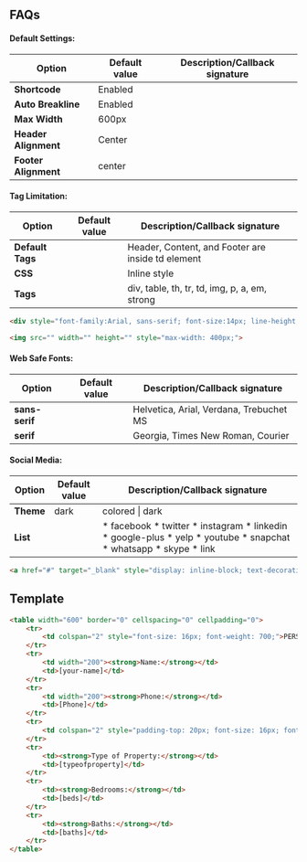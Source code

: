 ## FAQs

#### Default Settings:

<table>
	<thead>
		<tr>
			<th>Option</th>
			<th>Default value</th>
			<th>Description/Callback signature</th>
		</tr>
	</thead>
	<tbody>
		<tr>
			<td><strong>Shortcode</strong></td>
			<td>Enabled</td>
			<td></td>
		</tr>
		<tr>
			<td><strong>Auto Breakline</strong></td>
			<td>Enabled</td>
			<td></td>
		</tr>
		<tr>
			<td><strong>Max Width</strong></td>
			<td>600px</td>
			<td></td>
		</tr>
		<tr>
			<td><strong>Header Alignment</strong></td>
			<td>Center</td>
			<td></td>
		</tr>
		<tr>
			<td><strong>Footer Alignment</strong></td>
			<td>center</td>
			<td></td>
		</tr>
	</tbody>
</table>


#### Tag Limitation:

<table>
	<thead>
		<tr>
			<th>Option</th>
			<th>Default value</th>
			<th>Description/Callback signature</th>
		</tr>
	</thead>
	<tbody>
		<tr>
			<td><strong>Default Tags</strong></td>
			<td></td>
			<td>Header, Content, and Footer are inside td element</td>
		</tr>
		<tr>
			<td><strong>CSS</strong></td>
			<td></td>
			<td>Inline style</td>
		</tr>
		<tr>
			<td><strong>Tags</strong></td>
			<td></td>
			<td>div, table, th, tr, td, img, p, a, em, strong</td>
		</tr>
	</tbody>
</table>

```html
<div style="font-family:Arial, sans-serif; font-size:14px; line-height: 22px; color:#545454; text-decoration:none; font-weight:normal; margin:0 !important; letter-spacing:0;"></div>
```

```html
<img src="" width="" height="" style="max-width: 400px;">
```

#### Web Safe Fonts:

<table>
	<thead>
		<tr>
			<th>Option</th>
			<th>Default value</th>
			<th>Description/Callback signature</th>
		</tr>
	</thead>
	<tbody>
		<tr>
			<td><strong>sans-serif</strong></td>
			<td></td>
			<td>Helvetica, Arial, Verdana, Trebuchet MS</td>
		</tr>
		<tr>
			<td><strong>serif</strong></td>
			<td></td>
			<td>Georgia, Times New Roman, Courier</td>
		</tr>
	</tbody>
</table>

#### Social Media:

<table>
	<thead>
		<tr>
			<th>Option</th>
			<th>Default value</th>
			<th>Description/Callback signature</th>
		</tr>
	</thead>
	<tbody>
		<tr>
			<td><strong>Theme</strong></td>
			<td>dark</td>
			<td>colored | dark</td>
		</tr>
		<tr>
			<td><strong>List</strong></td>
			<td></td>
			<td>
				* facebook
				* twitter
				* instagram
				* linkedin
				* google-plus
				* yelp
				* youtube
				* snapchat
				* whatsapp
				* skype
				* link
			</td>
		</tr>
	</tbody>
</table>

```html
<a href="#" target="_blank" style="display: inline-block; text-decoration: none; margin: 0 7px;"><img src="URL" width="18" height="18"></a>
```

## Template
```html
<table width="600" border="0" cellspacing="0" cellpadding="0">
	<tr>
		<td colspan="2" style="font-size: 16px; font-weight: 700;">PERSONAL INFORMATION</td>
	</tr>
	<tr>
		<td width="200"><strong>Name:</strong></td>
		<td>[your-name]</td>
	</tr>
	<tr>
		<td width="200"><strong>Phone:</strong></td>
		<td>[Phone]</td>
	</tr>
	<tr>
		<td colspan="2" style="padding-top: 20px; font-size: 16px; font-weight: 700;">PROPERTY INFORMATION</td>
	</tr>
	<tr>
		<td><strong>Type of Property:</strong></td>
		<td>[typeofproperty]</td>
	</tr>
	<tr>
		<td><strong>Bedrooms:</strong></td>
		<td>[beds]</td>
	</tr>
	<tr>
		<td><strong>Baths:</strong></td>
		<td>[baths]</td>
	</tr>
</table>
```